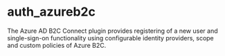 # auth_azureb2c
The Azure AD B2C Connect plugin provides registering of a new user and single-sign-on functionality using configurable identity providers, scope and custom policies of Azure B2C.
